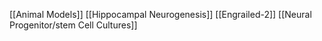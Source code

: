 [[Animal Models]]
[[Hippocampal Neurogenesis]]
[[Engrailed-2]]
[[Neural Progenitor/stem Cell Cultures]]
